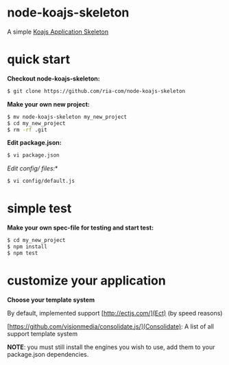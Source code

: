 node-koajs-skeleton
===================

A simple [Koajs Application Skeleton](https://github.com/ria-com/node-koajs-skeleton)

quick start
===========

**Checkout node-koajs-skeleton:**

```sh
$ git clone https://github.com/ria-com/node-koajs-skeleton
```

**Make your own new project:**

```sh
$ mv node-koajs-skeleton my_new_project
$ cd my_new_project
$ rm -rf .git
```

**Edit package.json:**

```sh
$ vi package.json
```

**Edit config/* files:**

```sh
$ vi config/default.js
```

simple test
===========

**Make your own spec-file for testing and start test:**

```sh
$ cd my_new_project
$ npm install
$ npm test
```


customize your application
==========================

**Choose your template system**

By default, implemented support [http://ectjs.com/](Ect) (by speed reasons)

[https://github.com/visionmedia/consolidate.js/](Consolidate): A list of all support template system

__NOTE__: you must still install the engines you wish to use, add them to your package.json dependencies.
